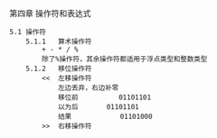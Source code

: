 第四章  操作符和表达式

    5.1 操作符
        5.1.1   算术操作符
            + - * / %
            除了%操作符，其余操作符都适用于浮点类型和整数类型
        5.1.2   移位操作符
            <<  左移操作符
                左边丢弃，右边补零
                移位前          01101101
                以为后       01101101
                结果            01101000
            >>  右移操作符